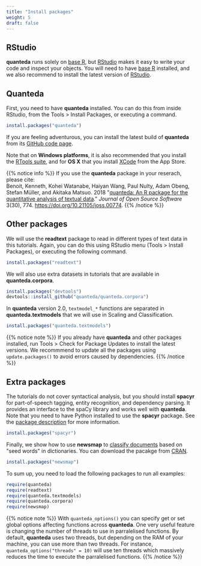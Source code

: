 ```yaml
---
title: "Install packages"
weight: 5
draft: false
---
```


## RStudio

**quanteda** runs solely on [base R](https://cran.r-project.org/), but [RStudio](https://www.rstudio.com/products/rstudio/download/) makes it easy to write your code and inspect your objects. You will need to have [base R](https://cran.r-project.org/) installed, and we also recommend to install the latest version of [RStudio](https://www.rstudio.com/products/rstudio/download/).

## Quanteda

First, you need to have **quanteda** installed. You can do this from inside RStudio, from the Tools > Install Packages, or executing a command.


```r
install.packages("quanteda")
```

If you are feeling adventurous, you can install the latest build of **quanteda** from its [GitHub code page](https://github.com/quanteda/quanteda).

Note that on **Windows platforms**, it is also recommended that you install the [RTools suite](https://cran.r-project.org/bin/windows/Rtools/), and for **OS X** that you install [XCode](https://itunes.apple.com/gb/app/xcode/id497799835?mt=12) from the App Store.

{{% notice info %}}
If you use the **quanteda** package in your reserach, please cite:  
Benoit, Kenneth, Kohei Watanabe, Haiyan Wang, Paul Nulty, Adam Obeng, Stefan Müller, and Akitaka Matsuo. 2018 "[quanteda: An R package for the quantitative analysis of textual data](https://www.theoj.org/joss-papers/joss.00774/10.21105.joss.00774.pdf)." _Journal of Open Source Software_ 3(30), 774. https://doi.org/10.21105/joss.00774.
{{% /notice %}}


## Other packages

We will use the **readtext** package to read in different types of text data in this tutorials. Again, you can do this using RStudio menu (Tools > Install Packages), or executing the following command.


```r
install.packages("readtext")
```

We will also use extra datasets in tutorials that are available in **quanteda.corpora**.


```r
install.packages("devtools")
devtools::install_github("quanteda/quanteda.corpora")
```

In **quanteda** version 2.0, `textmodel_*` functions are separated in **quanteda.textmodels** that we will use in Scaling and Classification.


```r
install.packages("quanteda.textmodels")
```

{{% notice note %}}
If you already have **quanteda** and other packages installed, run Tools > Check for Package Updates to install the latest versions. We recommmend to update all the packages using `update.packages()` to avoid errors caused by dependencies.
{{% /notice %}}


## Extra packages

The tutorials do not cover syntactical analysis, but you should install **spacyr** for  part-of-speech tagging, entity recognition, and dependency parsing. It provides an interface to the spaCy library and works well with **quanteda**. Note that you need to have Python installed to use the **spacyr** package. See the [package description](https://github.com/quanteda/spacyr/blob/master/README.md) for more information.


```r
install.packages("spacyr")
```

Finally, we show how to use **newsmap** to [classify documents](https://tutorials.quanteda.io/machine-learning/newsmap/) based on "seed words" in dictionaries. You can download the pacakge from [CRAN](https://cran.r-project.org/package=newsmap).


```r
install.packages("newsmap")
```

To sum up, you need to load the following packages to run all examples: 


```r
require(quanteda)
require(readtext)
require(quanteda.textmodels)
require(quanteda.corpora)
require(newsmap)
```

{{% notice note %}}
With `quanteda_options()` you can specify get or set global options affecting functions across **quanteda**. One very useful feature is changing the number of threads to use in parralelised functions. By default, **quanteda** uses two threads, but depending on the RAM of your machine, you can use more than two threads. 
For instance, `quanteda_options("threads" = 10)` will use ten threads which massively reduces the time to execute the parralelised functions.
{{% /notice %}}

